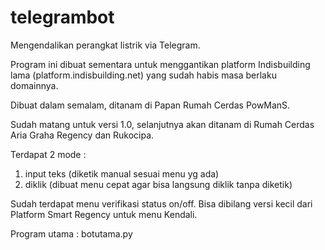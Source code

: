 # telegrambot

Mengendalikan perangkat listrik via Telegram.

Program ini dibuat sementara untuk menggantikan platform Indisbuilding lama (platform.indisbuilding.net) yang sudah habis
masa berlaku domainnya. 

Dibuat dalam semalam, ditanam di Papan Rumah Cerdas PowManS.

Sudah matang untuk versi 1.0, selanjutnya akan ditanam di Rumah Cerdas Aria Graha Regency dan Rukocipa.

Terdapat 2 mode :
  1. input teks (diketik manual sesuai menu yg ada)
  2. diklik (dibuat menu cepat agar bisa langsung diklik tanpa diketik)
  
Sudah terdapat menu verifikasi status on/off. Bisa dibilang versi kecil dari Platform Smart Regency untuk menu Kendali.

Program utama : botutama.py
